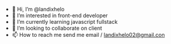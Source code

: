 - 👋 Hi, I’m @landixhelo
- 👀 I’m interested in front-end developer
- 🌱 I’m currently learning javascript fullstack
- 💞️ I’m looking to collaborate on client
- 📫 How to reach me send me email / landixhelo02@gmail.con

<!---
landixhelo/landixhelo is a ✨ special ✨ repository because its `README.md` (this file) appears on your GitHub profile.
You can click the Preview link to take a look at your changes.
--->
